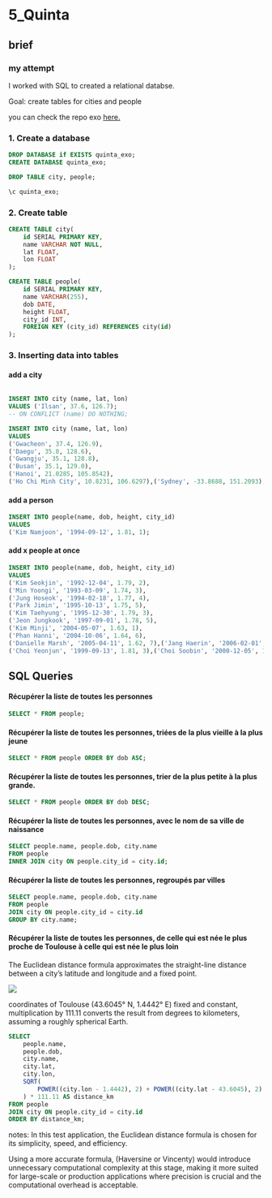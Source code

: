 # 5_Quinta

## brief

### my attempt

I worked with SQL to created a relational databse.

Goal:
create tables for cities and people 

you can check the repo exo [here.](https://gitlab.com/prairie-ia/prairie_exos/-/tree/main/5_Quinta?ref_type=heads)
### 1. Create a database
```sql
DROP DATABASE if EXISTS quinta_exo;
CREATE DATABASE quinta_exo;

DROP TABLE city, people;

\c quinta_exo;
```

### 2. Create table 
```sql
CREATE TABLE city(
    id SERIAL PRIMARY KEY,
    name VARCHAR NOT NULL,
    lat FLOAT,
    lon FLOAT
);

CREATE TABLE people(
    id SERIAL PRIMARY KEY,
    name VARCHAR(255),
    dob DATE,
    height FLOAT,
    city_id INT,
    FOREIGN KEY (city_id) REFERENCES city(id)
);

```
### 3. Inserting data into tables

#### add a city 

```sql

INSERT INTO city (name, lat, lon)
VALUES ('Ilsan', 37.6, 126.7);
-- ON CONFLICT (name) DO NOTHING;

INSERT INTO city (name, lat, lon)
VALUES
('Gwacheon', 37.4, 126.9),
('Daegu', 35.8, 128.6),
('Gwangju', 35.1, 128.8),
('Busan', 35.1, 129.0),
('Hanoi', 21.0285, 105.8542),
('Ho Chi Minh City', 10.8231, 106.6297),('Sydney', -33.8688, 151.2093);
```

#### add a person
```sql
INSERT INTO people(name, dob, height, city_id)
VALUES
('Kim Namjoon', '1994-09-12', 1.81, 1);
```
#### add x people at once
```sql
INSERT INTO people(name, dob, height, city_id)
VALUES
('Kim Seokjin', '1992-12-04', 1.79, 2),
('Min Yoongi', '1993-03-09', 1.74, 3),
('Jung Hoseok', '1994-02-18', 1.77, 4),
('Park Jimin', '1995-10-13', 1.75, 5),
('Kim Taehyung', '1995-12-30', 1.79, 3),
('Jeon Jungkook', '1997-09-01', 1.78, 5),
('Kim Minji', '2004-05-07', 1.63, 1),
('Phan Hanni', '2004-10-06', 1.64, 6),
('Danielle Marsh', '2005-04-11', 1.62, 7),('Jang Haerin', '2006-02-01', 1.61, 5),('Lee Hyein', '2008-04-21', 1.57, 4),
('Choi Yeonjun', '1999-09-13', 1.81, 3),('Choi Soobin', '2000-12-05', 1.80, 1),('Choi Beomgyu', '2002-03-13', 1.80, 3),('Kang Taehyun', '2002-02-05', 1.78, 4);
```
## SQL Queries
####  Récupérer la liste de toutes les personnes
```sql
SELECT * FROM people;
```

#### Récupérer la liste de toutes les personnes, triées de la plus vieille à la plus jeune
```sql
SELECT * FROM people ORDER BY dob ASC;
```
#### Récupérer la liste de toutes les personnes, trier de la plus petite à la plus grande.
```sql
SELECT * FROM people ORDER BY dob DESC;
```
#### Récupérer la liste de toutes les personnes, avec le nom de sa ville de naissance
```sql
SELECT people.name, people.dob, city.name 
FROM people
INNER JOIN city ON people.city_id = city.id;
```
#### Récupérer la liste de toutes les personnes, regroupés par villes
```sql
SELECT people.name, people.dob, city.name 
FROM people
JOIN city ON people.city_id = city.id
GROUP BY city.name;
```
#### Récupérer la liste de toutes les personnes, de celle qui est née le plus proche de Toulouse à celle qui est née le plus loin

The Euclidean distance formula approximates the straight-line distance between a city’s latitude and longitude and a fixed point.

![](imgs/5_Quinta_formula.PNG)

coordinates of Toulouse (43.6045° N, 1.4442° E) fixed and constant, multiplication by 111.11 converts the result from degrees to kilometers, assuming a roughly spherical Earth.

```sql
SELECT
    people.name,
    people.dob,
    city.name,
    city.lat,
    city.lon,
    SQRT(
        POWER((city.lon - 1.4442), 2) + POWER((city.lat - 43.6045), 2)
    ) * 111.11 AS distance_km
FROM people
JOIN city ON people.city_id = city.id
ORDER BY distance_km;
```

notes:
In this test application, the Euclidean distance formula is chosen for its simplicity, speed, and efficiency. 

Using a more accurate formula, (Haversine or Vincenty) would introduce unnecessary computational complexity at this stage, making it more suited for large-scale or production applications where precision is crucial and the computational overhead is acceptable.